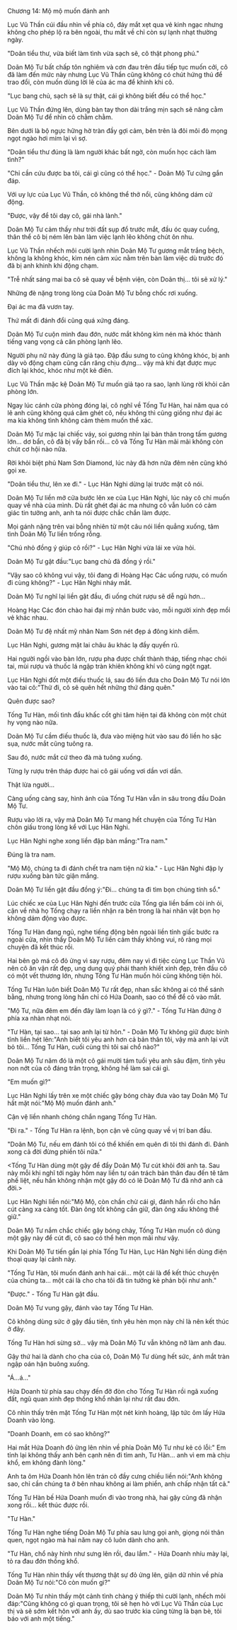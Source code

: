 




Chương 14: Mộ mộ muốn đánh anh


Lục Vũ Thần cúi đầu nhìn về phía cô, đáy mắt xẹt qua vẻ kinh ngạc nhưng không cho phép lộ ra bên ngoài, thu mắt về chỉ còn sự lạnh nhạt thường ngày.

"Doãn tiểu thư, vừa biết làm tình vừa sạch sẽ, cô thật phong phú."

Doãn Mộ Tư bất chấp tôn nghiêm và cơn đau trên đầu tiếp tục muốn cởi, cô đã làm đến mức này nhưng Lục Vũ Thần cũng không có chút hứng thú để trao đổi, còn muốn dùng lời lẽ của ác ma để khinh khi cô.

"Lục bang chủ, sạch sẽ là sự thật, cái gì không biết đều có thể học."

Lục Vũ Thần đứng lên, dùng bàn tay thon dài trắng mịn sạch sẽ nâng cằm Doãn Mộ Tư để nhìn cô chằm chằm.

Bên dưới là bộ ngực hững hờ tràn đầy gợi cảm, bên trên là đôi môi đỏ mọng ngọt ngào hơi mím lại vì sợ.

"Doãn tiểu thư đúng là làm người khác bất ngờ, còn muốn học cách làm tình?"

"Chỉ cần cứu được ba tôi, cái gì cũng có thể học." - Doãn Mộ Tư cứng gắn đáp.

Với uy lực của Lục Vũ Thần, cô không thể thở nổi, cũng không dám cử động.

"Được, vậy để tôi dạy cô, gái nhà lành."

Doãn Mộ Tư cảm thấy như trời đất sụp đổ trước mắt, đầu óc quay cuồng, thân thể cô bị ném lên bàn làm việc lạnh lẽo không chút ôn nhu.

Lục Vũ Thần nhếch môi cười lạnh nhìn Doãn Mộ Tư gương mắt trắng bệch, không la không khóc, kìm nén cảm xúc nằm trên bàn làm việc dù trước đó đã bị anh khinh khi động chạm.

"Trễ nhất sáng mai ba cô sẽ quay về bệnh viện, còn Doãn thị… tôi sẽ xử lý."

Những đè nặng trong lòng của Doãn Mộ Tư bỗng chốc rơi xuống.

Đại ác ma đã vươn tay.

Thứ mất đi đánh đổi cũng quá xứng đáng.

Doãn Mộ Tư cuộn mình đau đớn, nước mắt không kìm nén mà khóc thành tiếng vang vọng cả căn phòng lạnh lẽo.

Người phụ nữ này đúng là giả tạo. Đập đầu sưng to cũng không khóc, bị anh dày vò động chạm cũng cắn răng chịu đựng… vậy mà khi đạt được mục đích lại khóc, khóc như một kẻ điên.

Lục Vũ Thần mặc kệ Doãn Mộ Tư muốn giả tạo ra sao, lạnh lùng rời khỏi căn phòng lớn.

Ngay lúc cánh cửa phòng đóng lại, cô nghĩ về Tống Tư Hàn, hai năm qua có lẽ anh cũng không quá căm ghét cô, nếu không thì cũng giống như đại ác ma kia không tình không cảm thèm muốn thể xác.

Doãn Mộ Tư mặc lại chiếc váy, soi gương nhìn lại bản thân trong tấm gương lớn… dơ bẩn, cô đã bị vấy bẩn rồi… cô và Tống Tư Hàn mãi mãi không còn chút cơ hội nào nữa.

Rời khỏi biệt phủ Nam Sơn Diamond, lúc này đã hơn nữa đêm nên cũng khó gọi xe.

"Doãn tiểu thư, lên xe đi." - Lục Hân Nghi dừng lại trước mặt cô nói.

Doãn Mộ Tư liền mở cửa bước lên xe của Lục Hân Nghi, lúc này cô chỉ muốn quay về nhà của mình. Dù rất ghét đại ác ma nhưng cô vẫn luôn có cảm giác tin tưởng anh, anh ta nói được chắc chắn làm được.

Mọi gánh nặng trên vai bỗng nhiên từ một câu nói liền quẳng xuống, tâm tình Doãn Mộ Tư liền trống rỗng.

"Chú nhỏ đồng ý giúp cô rồi?" - Lục Hân Nghi vừa lái xe vừa hỏi.

Doãn Mộ Tư gật đầu:"Lục bang chủ đã đồng ý rồi."

"Vậy sao cô không vui vậy, tôi đang đi Hoàng Hạc Các uống rượu, có muốn đi cùng không?" - Lục Hân Nghi nháy mắt.

Doãn Mộ Tư nghĩ lại liền gật đầu, đi uống chút rượu sẽ dễ ngủ hơn…

Hoàng Hạc Các đón chào hai đại mỹ nhân bước vào, mỗi người xinh đẹp mổi vẻ khác nhau.

Doãn Mộ Tư đệ nhất mỹ nhân Nam Sơn nét đẹp á đông kinh diễm.

Lục Hân Nghi, gương mặt lai châu âu khác lạ đầy quyến rũ.

Hai người ngồi vào bàn lớn, rượu pha được chất thành tháp, tiếng nhạc chói tai, mùi rượu và thuốc lá ngập tràn khiên không khí vô cùng ngột ngạt.

Lục Hân Nghi đốt một điếu thuốc lá, sau đó liền đưa cho Doãn Mộ Tư nói lớn vào tai cô:"Thử đi, cô sẽ quên hết những thứ đáng quên."

Quên được sao?

Tống Tư Hàn, mối tình đầu khấc cốt ghi tâm hiện tại đã không còn một chút hy vọng nào nữa.

Doãn Mộ Tư cầm điếu thuốc là, đưa vào miệng hút vào sau đó liền ho sặc sụa, nước mắt cũng tuông ra.

Sau đó, nước mắt cứ theo đà mà tuông xuống.

Từng ly rượu trên tháp được hai cô gái uống vơi dần vơi dần.

Thật lừa người…

Càng uống càng say, hình ảnh của Tống Tư Hàn vẫn in sâu trong đầu Doãn Mộ Tư.

Rượu vào lời ra, vậy mà Doãn Mộ Tư mang hết chuyện của Tống Tư Hàn chôn giấu trong lòng kể với Lục Hân Nghi.

Lục Hân Nghi nghe xong liền đập bàn mắng:"Tra nam."

Đúng là tra nam.

"Mộ Mộ, chúng ta đi đánh chết tra nam tiện nữ kia." - Lục Hân Nghi đập ly rượu xuống bàn tức giận mắng.

Doãn Mộ Tư liền gật đầu đồng ý:"Đi… chúng ta đi tìm bọn chúng tính sổ."

Lúc chiếc xe của Lục Hân Nghi đến trước cửa Tống gia liền bấm còi inh ỏi, cận về nhà họ Tống chạy ra liền nhận ra bên trong là hai nhân vật bọn họ không dám động vào được.

Tống Tư Hàn đang ngủ, nghe tiếng động bên ngoài liền tỉnh giấc bước ra ngoài cửa, nhìn thấy Doãn Mộ Tư liền cảm thấy không vui, rõ ràng mọi chuyện đã kết thúc rồi.

Hai bên gò má cô đỏ ửng vì say rượu, đêm nay vì đi tiệc cùng Lục Thần Vũ nên cô ăn vận rất đẹp, ung dung quý phái thanh khiết xinh đẹp, trên đầu cô có một vết thương lớn, nhưng Tống Tư Hàn muốn hỏi cũng không tiện hỏi.

Tống Tư Hàn luôn biết Doãn Mộ Tư rất đẹp, nhan sắc không ai có thể sánh bằng, nhưng trong lòng hắn chỉ có Hứa Doanh, sao có thể để cô vào mắt.

"Mộ Tư, nữa đêm em đến đây làm loạn là có ý gì?." - Tống Tư Hàn đứng ở phía xa nhàn nhạt nói.

"Tư Hàn, tại sao… tại sao anh lại từ hôn." - Doãn Mộ Tư không giữ được bình tĩnh liền hét lên:"Anh biết tôi yêu anh hơn cả bản thân tôi, vậy mà anh lại vứt bỏ tôi… Tống Tư Hàn, cuối cùng thì tôi sai chổ nào?"

Doãn Mộ Tư năm đó là một cô gái mười tám tuổi yêu anh sâu đậm, tình yêu non nớt của cô đáng trân trọng, không hề làm sai cái gì.

"Em muốn gì?"

Lục Hân Nghi lấy trên xe một chiếc gậy bóng chày đưa vào tay Doãn Mộ Tư hất mặt nói:"Mộ Mộ muốn đánh anh."

Cận vệ liền nhanh chóng chắn ngang Tống Tư Hàn.

"Đi ra." - Tống Tư Hàn ra lệnh, bọn cận vê cũng quay về vị trí ban đầu.

"Doãn Mộ Tư, nếu em đánh tôi có thể khiến em quên đi tôi thì đánh đi. Đánh xong cả đời đừng phiền tôi nữa."

<Tống Tư Hàn dùng một gậy để đẩy Doãn Mộ Tư cút khỏi đời anh ta. Sau này mỗi khi nghĩ tới ngày hôm nay liền tự oán trách bản thân đau đến tê tâm phế liệt, nếu hắn không nhận một gậy đó có lẽ Doãn Mộ Tư đã nhớ anh cả đời.>

Lục Hân Nghi liền nói:"Mộ Mộ, còn chần chừ cái gì, đánh hắn rồi cho hắn cút càng xa càng tốt. Đàn ông tốt không cần giữ, đàn ông xấu không thể giữ."

Doãn Mộ Tư nắm chắc chiếc gậy bóng chày, Tống Tư Hàn muốn cô dùng một gậy này để cút đi, cô sao có thể hèn mọn mãi như vậy.

Khi Doãn Mộ Tư tiến gần lại phía Tống Tư Hàn, Lục Hân Nghi liền dùng điện thoại quay lại cảnh này.

"Tống Tư Hàn, tôi muốn đánh anh hai cái… một cái là để kết thúc chuyện của chúng ta… một cái là cho cha tôi đã tin tưởng kẻ phản bội như anh."

"Được." - Tống Tư Hàn gật đầu.

Doãn Mộ Tư vung gậy, đánh vào tay Tống Tư Hàn.

Cô không dùng sức ở gậy đầu tiên, tình yêu hèn mọn này chỉ là nên kết thúc ở đây.

Tống Tư Hàn hơi sừng sờ… vậy mà Doãn Mộ Tư vẫn không nỡ làm anh đau.

Gậy thứ hai là dành cho cha của cô, Doãn Mộ Tư dùng hết sức, ánh mắt tràn ngập oán hận buông xuống.

"Á…á…"

Hứa Doanh từ phía sau chạy đến đỡ đòn cho Tống Tư Hàn rồi ngã xuống đất, ngũ quan xinh đẹp thống khổ nhăn lại như rất đau đớn.

Cô nhìn thấy trên mặt Tống Tư Hàn một nét kinh hoàng, lập tức ôm lấy Hứa Doanh vào lòng.

"Doanh Doanh, em có sao không?"

Hai mắt Hứa Doanh đỏ ửng lên nhìn về phía Doãn Mộ Tư như kẻ có lỗi:" Em tỉnh lại không thấy anh bên cạnh nên đi tìm anh, Tư Hàn… anh vì em mà chịu khổ, em không đành lòng."

Anh ta ôm Hứa Doanh hôn lên trán cô đầy cưng chiều liền nói:"Anh không sao, chỉ cần chúng ta ở bên nhau không ai làm phiền, anh chấp nhận tất cả."

Tống Tư Hàn bế Hứa Doanh muốn đi vào trong nhà, hai gậy cũng đã nhận xong rồi… kết thúc được rồi.

"Tư Hàn."

Tống Tư Hàn nghe tiếng Doãn Mộ Tư phía sau lưng gọi anh, giọng nói thân quen, ngọt ngào mà hai năm nay cô luôn dành cho anh.

"Tư Hàn, chổ này hình như sưng lên rồi, đau lắm." - Hứa Doanh nhíu mày lại, tỏ ra đau đớn thống khổ.

Tống Tư Hàn nhìn thấy vết thương thật sự đỏ ửng lên, giận dữ nhìn về phía Doãn Mộ Tư nói:"Cô còn muốn gì?"

Doãn Mộ Tư nhìn thấy một cảnh tình chàng ý thiếp thì cười lạnh, nhếch môi đáp:"Cũng không có gì quan trọng, tôi sẽ hẹn hò với Lục Vũ Thần của Lục thị và sẽ sớm kết hôn với anh ấy, dù sao trước kia cũng từng là bạn bè, tôi báo với anh một tiếng."




